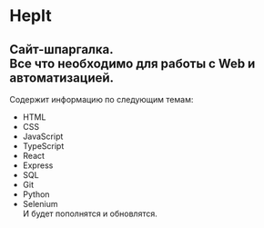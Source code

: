 # HepIt
Cайт-шпаргалка.\
Все что необходимо для работы с Web и автоматизацией. 
---
Содержит информацию по следующим темам:
* HTML
* CSS
* JavaScript
* TypeScript
* React
* Express
* SQL
* Git
* Python
* Selenium\
И будет пополнятся и обновлятся.
